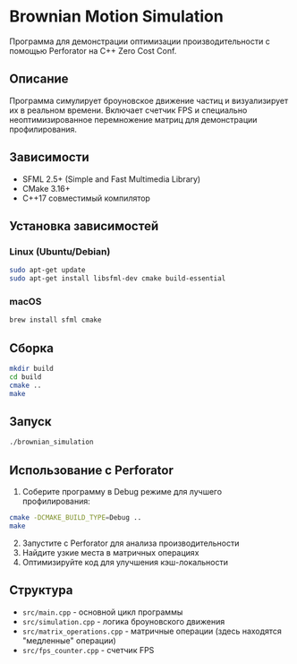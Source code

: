 # Brownian Motion Simulation

Программа для демонстрации оптимизации производительности с помощью Perforator на C++ Zero Cost Conf.

## Описание

Программа симулирует броуновское движение частиц и визуализирует их в реальном времени. Включает счетчик FPS и специально неоптимизированное перемножение матриц для демонстрации профилирования.

## Зависимости

- SFML 2.5+ (Simple and Fast Multimedia Library)
- CMake 3.16+
- C++17 совместимый компилятор

## Установка зависимостей

### Linux (Ubuntu/Debian)
```bash
sudo apt-get update
sudo apt-get install libsfml-dev cmake build-essential
```

### macOS
```bash
brew install sfml cmake
```

## Сборка

```bash
mkdir build
cd build
cmake ..
make
```

## Запуск

```bash
./brownian_simulation
```

## Использование с Perforator

1. Соберите программу в Debug режиме для лучшего профилирования:
```bash
cmake -DCMAKE_BUILD_TYPE=Debug ..
make
```

2. Запустите с Perforator для анализа производительности
3. Найдите узкие места в матричных операциях
4. Оптимизируйте код для улучшения кэш-локальности

## Структура

- `src/main.cpp` - основной цикл программы
- `src/simulation.cpp` - логика броуновского движения
- `src/matrix_operations.cpp` - матричные операции (здесь находятся "медленные" операции)
- `src/fps_counter.cpp` - счетчик FPS 